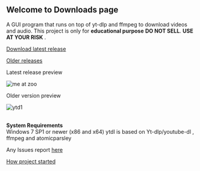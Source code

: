 ## Welcome to Downloads page
A GUI program that runs on top of yt-dlp and ffmpeg to download videos and audio. This project is only for **educational purpose** **DO NOT SELL**. **USE AT YOUR RISK** .

[Download latest release](https://github.com/sourabhkv/ytdl/releases/download/v22.0305.19/YouTube-dl.GUI.zip)

[Older releases](https://github.com/sourabhkv/ytdl/releases)

Latest release preview

![me at zoo](https://user-images.githubusercontent.com/55890376/156894378-b3b54a89-d9ab-4ba5-a8f5-787ab81ab174.png)



Older version preview

![ytd1](https://user-images.githubusercontent.com/55890376/148569370-37b48559-5333-4686-be6c-22ff97d93473.jpg)

<br> **System Requirements** </br>
Windows 7 SP1 or newer (x86 and x64)
ytdl is based on Yt-dlp/youtube-dl , ffmpeg and atomicparsley

Any Issues report [here](https://github.com/sourabhkv/ytdl/issues)

[How project started](https://github.com/sourabhkv/ytdl#how-development-started-and-was-carried)
